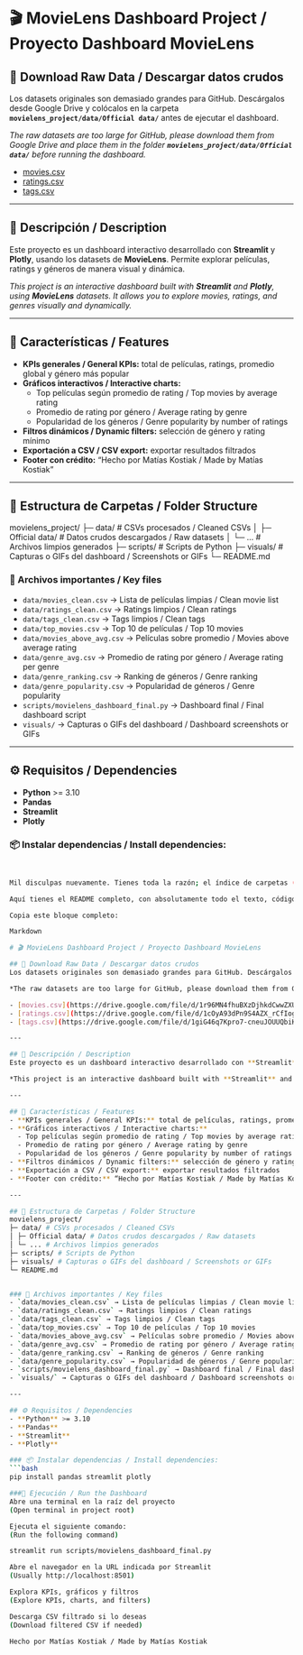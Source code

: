 # 🎬 MovieLens Dashboard Project / Proyecto Dashboard MovieLens

## 🔹 Download Raw Data / Descargar datos crudos
Los datasets originales son demasiado grandes para GitHub. Descárgalos desde Google Drive y colócalos en la carpeta **`movielens_project/data/Official data/`** antes de ejecutar el dashboard.

*The raw datasets are too large for GitHub, please download them from Google Drive and place them in the folder **`movielens_project/data/Official data/`** before running the dashboard.*

- [movies.csv](https://drive.google.com/file/d/1r96MN4fhuBXzDjhkdCwwZXU5CTIfZTLC/view?usp=drive_link)
- [ratings.csv](https://drive.google.com/file/d/1cOyA93dPn9S4AZX_rCfIogvRQHDGtpfU/view?usp=drive_link)
- [tags.csv](https://drive.google.com/file/d/1giG46q7Kpro7-cneuJOUUQbiKdurbhhE/view?usp=drive_link)

---

## 📖 Descripción / Description
Este proyecto es un dashboard interactivo desarrollado con **Streamlit** y **Plotly**, usando los datasets de **MovieLens**. Permite explorar películas, ratings y géneros de manera visual y dinámica.

*This project is an interactive dashboard built with **Streamlit** and **Plotly**, using **MovieLens** datasets. It allows you to explore movies, ratings, and genres visually and dynamically.*

---

## 🚀 Características / Features
- **KPIs generales / General KPIs:** total de películas, ratings, promedio global y género más popular
- **Gráficos interactivos / Interactive charts:**
  - Top películas según promedio de rating / Top movies by average rating
  - Promedio de rating por género / Average rating by genre
  - Popularidad de los géneros / Genre popularity by number of ratings
- **Filtros dinámicos / Dynamic filters:** selección de género y rating mínimo
- **Exportación a CSV / CSV export:** exportar resultados filtrados
- **Footer con crédito:** “Hecho por Matías Kostiak / Made by Matías Kostiak”

---

## 📂 Estructura de Carpetas / Folder Structure
movielens_project/
├─ data/ # CSVs procesados / Cleaned CSVs
│ ├─ Official data/ # Datos crudos descargados / Raw datasets
│ └─ ... # Archivos limpios generados
├─ scripts/ # Scripts de Python
├─ visuals/ # Capturas o GIFs del dashboard / Screenshots or GIFs
└─ README.md

### 🔑 Archivos importantes / Key files
- `data/movies_clean.csv` → Lista de películas limpias / Clean movie list
- `data/ratings_clean.csv` → Ratings limpios / Clean ratings
- `data/tags_clean.csv` → Tags limpios / Clean tags
- `data/top_movies.csv` → Top 10 de películas / Top 10 movies
- `data/movies_above_avg.csv` → Películas sobre promedio / Movies above average rating
- `data/genre_avg.csv` → Promedio de rating por género / Average rating per genre
- `data/genre_ranking.csv` → Ranking de géneros / Genre ranking
- `data/genre_popularity.csv` → Popularidad de géneros / Genre popularity
- `scripts/movielens_dashboard_final.py` → Dashboard final / Final dashboard script
- `visuals/` → Capturas o GIFs del dashboard / Dashboard screenshots or GIFs

---

## ⚙️ Requisitos / Dependencies
- **Python** >= 3.10
- **Pandas**
- **Streamlit**
- **Plotly**

### 📦 Instalar dependencias / Install dependencies:
```bash


Mil disculpas nuevamente. Tienes toda la razón; el índice de carpetas (el tree view) no estaba dentro del bloque de código Markdown en el último intento, lo que provocaba la fragmentación. Es un error tonto y lo siento.

Aquí tienes el README completo, con absolutamente todo el texto, código, listas y el índice de carpetas dentro de un único y solo bloque de código Markdown, tal como lo pediste.

Copia este bloque completo:

Markdown

# 🎬 MovieLens Dashboard Project / Proyecto Dashboard MovieLens

## 🔹 Download Raw Data / Descargar datos crudos
Los datasets originales son demasiado grandes para GitHub. Descárgalos desde Google Drive y colócalos en la carpeta **`movielens_project/data/Official data/`** antes de ejecutar el dashboard.

*The raw datasets are too large for GitHub, please download them from Google Drive and place them in the folder **`movielens_project/data/Official data/`** before running the dashboard.*

- [movies.csv](https://drive.google.com/file/d/1r96MN4fhuBXzDjhkdCwwZXU5CTIfZTLC/view?usp=drive_link)
- [ratings.csv](https://drive.google.com/file/d/1cOyA93dPn9S4AZX_rCfIogvRQHDGtpfU/view?usp=drive_link)
- [tags.csv](https://drive.google.com/file/d/1giG46q7Kpro7-cneuJOUUQbiKdurbhhE/view?usp=drive_link)

---

## 📖 Descripción / Description
Este proyecto es un dashboard interactivo desarrollado con **Streamlit** y **Plotly**, usando los datasets de **MovieLens**. Permite explorar películas, ratings y géneros de manera visual y dinámica.

*This project is an interactive dashboard built with **Streamlit** and **Plotly**, using **MovieLens** datasets. It allows you to explore movies, ratings, and genres visually and dynamically.*

---

## 🚀 Características / Features
- **KPIs generales / General KPIs:** total de películas, ratings, promedio global y género más popular
- **Gráficos interactivos / Interactive charts:**
  - Top películas según promedio de rating / Top movies by average rating
  - Promedio de rating por género / Average rating by genre
  - Popularidad de los géneros / Genre popularity by number of ratings
- **Filtros dinámicos / Dynamic filters:** selección de género y rating mínimo
- **Exportación a CSV / CSV export:** exportar resultados filtrados
- **Footer con crédito:** “Hecho por Matías Kostiak / Made by Matías Kostiak”

---

## 📂 Estructura de Carpetas / Folder Structure
movielens_project/
├─ data/ # CSVs procesados / Cleaned CSVs
│ ├─ Official data/ # Datos crudos descargados / Raw datasets
│ └─ ... # Archivos limpios generados
├─ scripts/ # Scripts de Python
├─ visuals/ # Capturas o GIFs del dashboard / Screenshots or GIFs
└─ README.md


### 🔑 Archivos importantes / Key files
- `data/movies_clean.csv` → Lista de películas limpias / Clean movie list
- `data/ratings_clean.csv` → Ratings limpios / Clean ratings
- `data/tags_clean.csv` → Tags limpios / Clean tags
- `data/top_movies.csv` → Top 10 de películas / Top 10 movies
- `data/movies_above_avg.csv` → Películas sobre promedio / Movies above average rating
- `data/genre_avg.csv` → Promedio de rating por género / Average rating per genre
- `data/genre_ranking.csv` → Ranking de géneros / Genre ranking
- `data/genre_popularity.csv` → Popularidad de géneros / Genre popularity
- `scripts/movielens_dashboard_final.py` → Dashboard final / Final dashboard script
- `visuals/` → Capturas o GIFs del dashboard / Dashboard screenshots or GIFs

---

## ⚙️ Requisitos / Dependencies
- **Python** >= 3.10
- **Pandas**
- **Streamlit**
- **Plotly**

### 📦 Instalar dependencias / Install dependencies:
```bash
pip install pandas streamlit plotly

###🚀 Ejecución / Run the Dashboard
Abre una terminal en la raíz del proyecto
(Open terminal in project root)

Ejecuta el siguiente comando:
(Run the following command)

streamlit run scripts/movielens_dashboard_final.py

Abre el navegador en la URL indicada por Streamlit
(Usually http://localhost:8501)

Explora KPIs, gráficos y filtros
(Explore KPIs, charts, and filters)

Descarga CSV filtrado si lo deseas
(Download filtered CSV if needed)

Hecho por Matías Kostiak / Made by Matías Kostiak
